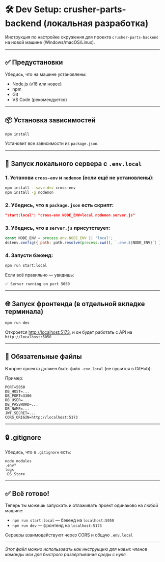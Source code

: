 # 🛠 Dev Setup: crusher-parts-backend (локальная разработка)

Инструкция по настройке окружения для проекта `crusher-parts-backend` на новой машине (Windows/macOS/Linux).

---

## ✅ Предустановки

Убедись, что на машине установлены:

* Node.js (v18 или новее)
* npm
* Git
* VS Code (рекомендуется)

---

## 📦 Установка зависимостей

```bash
npm install
```

Установит все зависимости из `package.json`.

---

## 🚀 Запуск локального сервера с `.env.local`

### 1. Установи `cross-env` и `nodemon` (если ещё не установлены):

```bash
npm install --save-dev cross-env
npm install -g nodemon
```

### 2. Убедись, что в `package.json` есть скрипт:

```json
"start:local": "cross-env NODE_ENV=local nodemon server.js"
```

### 3. Убедись, что в `server.js` присутствует:

```js
const NODE_ENV = process.env.NODE_ENV || 'local';
dotenv.config({ path: path.resolve(process.cwd(), `.env.${NODE_ENV}`) });
```

### 4. Запусти бэкенд:

```bash
npm run start:local
```

Если всё правильно — увидишь:

```
✅ Server running on port 5050
```

---

## 🌐 Запуск фронтенда (в отдельной вкладке терминала)

```bash
npm run dev
```

Откроется [http://localhost:5173](http://localhost:5173), и он будет работать с API на `http://localhost:5050`

---

## 📁 Обязательные файлы

В корне проекта должен быть файл `.env.local` (не пушится в GitHub):

Пример:

```env
PORT=5050
DB_HOST=...
DB_PORT=3306
DB_USER=...
DB_PASSWORD=...
DB_NAME=...
JWT_SECRET=...
CORS_ORIGIN=http://localhost:5173
```

---

## 🔒 .gitignore

Убедись, что в `.gitignore` есть:

```
node_modules
.env*
logs
.DS_Store
```

---

## ✅ Всё готово!

Теперь ты можешь запускать и отлаживать проект одинаково на любой машине:

* `npm run start:local` — бэкенд на `localhost:5050`
* `npm run dev` — фронтенд на `localhost:5173`

Серверы взаимодействуют через CORS и общую `.env.local`

---

*Этот файл можно использовать как инструкцию для новых членов команды или для быстрого развёртывания среды с нуля.*
